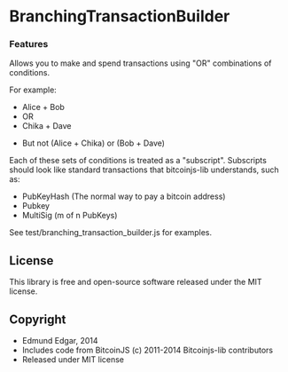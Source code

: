 # BranchingTransactionBuilder

### Features

Allows you to make and spend transactions using "OR" combinations of conditions.

For example: 
- Alice + Bob 
- OR 
- Chika + Dave 
* But not (Alice + Chika) or (Bob + Dave)

Each of these sets of conditions is treated as a "subscript".
Subscripts should look like standard transactions that bitcoinjs-lib understands, such as:
- PubKeyHash (The normal way to pay a bitcoin address)
- Pubkey 
- MultiSig (m of n PubKeys)

See test/branching_transaction_builder.js for examples.


## License

This library is free and open-source software released under the MIT license.


## Copyright

- Edmund Edgar, 2014
- Includes code from BitcoinJS (c) 2011-2014 Bitcoinjs-lib contributors
- Released under MIT license
